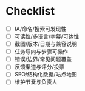 # Checklist

- [ ] IA/命名/搜索可发现性
- [ ] 可读性/多语言/字幕/可达性
- [ ] 截图/版本/日期与兼容说明
- [ ] 任务导向与步骤可操作
- [ ] 错误/边界/常见问题覆盖
- [ ] 反馈渠道与评分/投票
- [ ] SEO/结构化数据/站点地图
- [ ] 维护节奏与负责人
